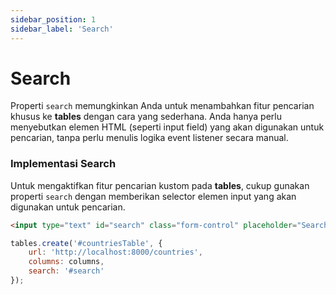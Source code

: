 ```yaml
---
sidebar_position: 1
sidebar_label: 'Search'
---
```


# Search

Properti `search` memungkinkan Anda untuk menambahkan fitur pencarian khusus ke **tables** dengan cara yang sederhana. Anda hanya perlu menyebutkan elemen HTML (seperti input field) yang akan digunakan untuk pencarian, tanpa perlu menulis logika event listener secara manual.

### Implementasi Search

Untuk mengaktifkan fitur pencarian kustom pada **tables**, cukup gunakan properti `search` dengan memberikan selector elemen input yang akan digunakan untuk pencarian.

```html
<input type="text" id="search" class="form-control" placeholder="Search data">
```

```js {4}
tables.create('#countriesTable', {
    url: 'http://localhost:8000/countries',
    columns: columns,
    search: '#search'
});
```
